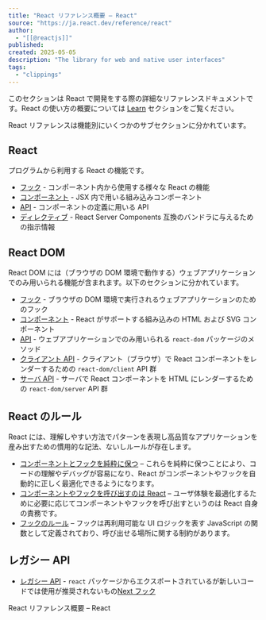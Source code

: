 ```yaml
---
title: "React リファレンス概要 – React"
source: "https://ja.react.dev/reference/react"
author:
  - "[[@reactjs]]"
published:
created: 2025-05-05
description: "The library for web and native user interfaces"
tags:
  - "clippings"
---
```

このセクションは React で開発をする際の詳細なリファレンスドキュメントです。React の使い方の概要については [Learn](https://ja.react.dev/learn) セクションをご覧ください。

React リファレンスは機能別にいくつかのサブセクションに分かれています。

## React

プログラムから利用する React の機能です。

- [フック](https://ja.react.dev/reference/react/hooks) - コンポーネント内から使用する様々な React の機能
- [コンポーネント](https://ja.react.dev/reference/react/components) - JSX 内で用いる組み込みコンポーネント
- [API](https://ja.react.dev/reference/react/apis) - コンポーネントの定義に用いる API
- [ディレクティブ](https://ja.react.dev/reference/rsc/directives) - React Server Components 互換のバンドラに与えるための指示情報

## React DOM

React DOM には（ブラウザの DOM 環境で動作する）ウェブアプリケーションでのみ用いられる機能が含まれます。以下のセクションに分かれています。

- [フック](https://ja.react.dev/reference/react-dom/hooks) - ブラウザの DOM 環境で実行されるウェブアプリケーションのためのフック
- [コンポーネント](https://ja.react.dev/reference/react-dom/components) - React がサポートする組み込みの HTML および SVG コンポーネント
- [API](https://ja.react.dev/reference/react-dom) - ウェブアプリケーションでのみ用いられる `react-dom` パッケージのメソッド
- [クライアント API](https://ja.react.dev/reference/react-dom/client) - クライアント（ブラウザ）で React コンポーネントをレンダーするための `react-dom/client` API 群
- [サーバ API](https://ja.react.dev/reference/react-dom/server) - サーバで React コンポーネントを HTML にレンダーするための `react-dom/server` API 群

## React のルール

React には、理解しやすい方法でパターンを表現し高品質なアプリケーションを産み出すための慣用的な記法、ないしルールが存在します。

- [コンポーネントとフックを純粋に保つ](https://ja.react.dev/reference/rules/components-and-hooks-must-be-pure) – これらを純粋に保つことにより、コードの理解やデバッグが容易になり、React がコンポーネントやフックを自動的に正しく最適化できるようになります。
- [コンポーネントやフックを呼び出すのは React](https://ja.react.dev/reference/rules/react-calls-components-and-hooks) – ユーザ体験を最適化するために必要に応じてコンポーネントやフックを呼び出すというのは React 自身の責務です。
- [フックのルール](https://ja.react.dev/reference/rules/rules-of-hooks) – フックは再利用可能な UI ロジックを表す JavaScript の関数として定義されており、呼び出せる場所に関する制約があります。

## レガシー API

- [レガシー API](https://ja.react.dev/reference/react/legacy) - `react` パッケージからエクスポートされているが新しいコードでは使用が推奨されないもの[Next フック](https://ja.react.dev/reference/react/hooks)

React リファレンス概要 – React